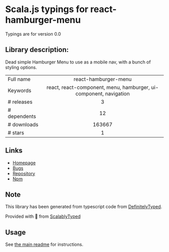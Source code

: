 
# Scala.js typings for react-hamburger-menu

Typings are for version 0.0

## Library description:
Dead simple Hamburger Menu to use as a mobile nav, with a bunch of styling options.

|                    |                 |
| ------------------ | :-------------: |
| Full name          | react-hamburger-menu |
| Keywords           | react, react-component, menu, hamburger, ui-component, navigation |
| # releases         | 3 |
| # dependents       | 12 |
| # downloads        | 163667 |
| # stars            | 1 |

## Links
- [Homepage](https://github.com/cameronbourke/react-hamburger-menu#readme)
- [Bugs](https://github.com/cameronbourke/react-hamburger-menu/issues)
- [Repository](https://github.com/cameronbourke/react-hamburger-menu)
- [Npm](https://www.npmjs.com/package/react-hamburger-menu)
    


## Note
This library has been generated from typescript code from [DefinitelyTyped](https://definitelytyped.org).

Provided with :purple_heart: from [ScalablyTyped](https://github.com/oyvindberg/ScalablyTyped)

## Usage
See [the main readme](../../readme.md) for instructions.


